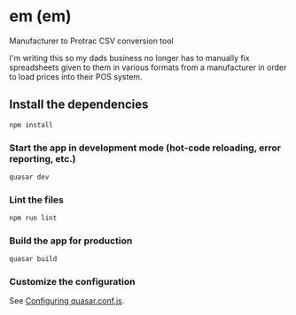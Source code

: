 # em (em)

Manufacturer to Protrac CSV conversion tool

I'm writing this so my dads business no longer has to manually fix spreadsheets given to them in various formats from a manufacturer in order to load prices into their POS system.

## Install the dependencies
```bash
npm install
```

### Start the app in development mode (hot-code reloading, error reporting, etc.)
```bash
quasar dev
```

### Lint the files
```bash
npm run lint
```

### Build the app for production
```bash
quasar build
```

### Customize the configuration
See [Configuring quasar.conf.js](https://quasar.dev/quasar-cli/quasar-conf-js).
